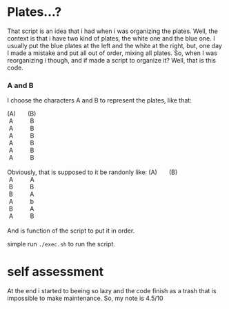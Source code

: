 # Plates...?

That script is an idea that i had when i was organizing the plates. Well, the context is that i have two kind of plates, the white one and the blue one. I usually put the blue plates at the left and the white at the right, but, one day I made a mistake and put all out of order, mixing all plates. So, when I was reorganizing i though, and if made a script to organize it? Well, that is this code.

### A and B
I choose the characters A and B to represent the 
plates, like that:

(A) &nbsp;&nbsp;&nbsp;&nbsp;&nbsp; (B)\
&nbsp;A &nbsp;&nbsp;&nbsp;&nbsp;&nbsp;&nbsp;&nbsp;&nbsp;&nbsp;B\
&nbsp;A &nbsp;&nbsp;&nbsp;&nbsp;&nbsp;&nbsp;&nbsp;&nbsp;&nbsp;B\
&nbsp;A &nbsp;&nbsp;&nbsp;&nbsp;&nbsp;&nbsp;&nbsp;&nbsp;&nbsp;B\
&nbsp;A &nbsp;&nbsp;&nbsp;&nbsp;&nbsp;&nbsp;&nbsp;&nbsp;&nbsp;B\
&nbsp;A &nbsp;&nbsp;&nbsp;&nbsp;&nbsp;&nbsp;&nbsp;&nbsp;&nbsp;B\
&nbsp;A &nbsp;&nbsp;&nbsp;&nbsp;&nbsp;&nbsp;&nbsp;&nbsp;&nbsp;B\
 \
Obviously, that is supposed to it be randonly like:
(A) &nbsp;&nbsp;&nbsp;&nbsp;&nbsp; (B)\
&nbsp;A &nbsp;&nbsp;&nbsp;&nbsp;&nbsp;&nbsp;&nbsp;&nbsp;&nbsp;A\
&nbsp;B &nbsp;&nbsp;&nbsp;&nbsp;&nbsp;&nbsp;&nbsp;&nbsp;&nbsp;B\
&nbsp;B &nbsp;&nbsp;&nbsp;&nbsp;&nbsp;&nbsp;&nbsp;&nbsp;&nbsp;A\
&nbsp;A &nbsp;&nbsp;&nbsp;&nbsp;&nbsp;&nbsp;&nbsp;&nbsp;&nbsp;b\
&nbsp;B &nbsp;&nbsp;&nbsp;&nbsp;&nbsp;&nbsp;&nbsp;&nbsp;&nbsp;A\
&nbsp;A &nbsp;&nbsp;&nbsp;&nbsp;&nbsp;&nbsp;&nbsp;&nbsp;&nbsp;B\
 \
And is function of the script to put it in order.

simple run `./exec.sh` to run the script.

# self assessment
At the end i started to beeing so lazy and the code finish as a trash that is impossible to make maintenance. So, my note is 4.5/10





